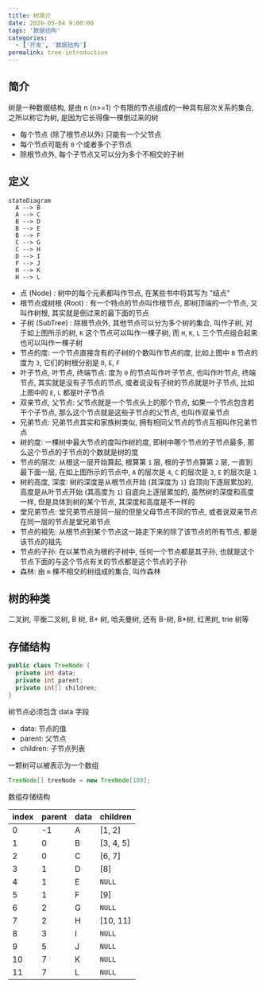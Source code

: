 ```yaml
---
title: 树简介
date: 2020-05-04 9:00:00
tags: '数据结构'
categories:
  - ['开发', '数据结构']
permalink: tree-introduction
---
```


## 简介

树是一种数据结构, 是由 n (n>=1) 个有限的节点组成的一种具有层次关系的集合, 之所以称它为树, 是因为它长得像一棵倒过来的树

- 每个节点 (除了根节点以外) 只能有一个父节点
- 每个节点可能有 `0` 个或者多个子节点
- 除根节点外, 每个子节点又可以分为多个不相交的子树

<!-- more -->

## 定义

```mermaid
stateDiagram
  A --> B
  A --> C
  B --> D
  B --> E
  B --> F
  C --> G
  C --> H
  D --> I
  F --> J
  H --> K
  H --> L
```

- 点 (Node) : 树中的每个元素都叫作节点, 在某些书中将其写为 "结点"
- 根节点或树根 (Root) : 有一个特点的节点叫作根节点, 即树顶端的一个节点, 又叫作树根, 其实就是倒过来的最下面的节点
- 子树 (SubTree) : 除根节点外, 其他节点可以分为多个树的集合, 叫作子树, 对于如上图所示的树, `K` 这个节点可以叫作一棵子树, 而 `H`, `K`, `L` 三个节点组合起来也可以叫作一棵子树
- 节点的度: 一个节点直接含有的子树的个数叫作节点的度, 比如上图中 `B` 节点的度为 `3`, 它们的树根分别是 `D`, `E`, `F`
- 叶子节点, 叶节点, 终端节点: 度为 `0` 的节点叫作叶子节点, 也叫作叶节点, 终端节点, 其实就是没有子节点的节点, 或者说没有子树的节点就是叶子节点, 比如上图中的 `E`, `L` 都是叶子节点
- 双亲节点, 父节点: 父节点就是一个节点头上的那个节点, 如果一个节点包含若干个子节点, 那么这个节点就是这些子节点的父节点, 也叫作双亲节点
- 兄弟节点: 兄弟节点其实和家族树类似, 拥有相同父节点的节点互相叫作兄弟节点
- 树的度: 一棵树中最大节点的度叫作树的度, 即树中哪个节点的子节点最多, 那么这个节点的子节点的个数就是树的度
- 节点的层次: 从根这一层开始算起, 根算第 `1` 层, 根的子节点算第 `2` 层, 一直到最下面一层, 在如上图所示的节点中, `A` 的层次是 `4`, `C` 的层次是 `3`, `E` 的层次是 `1`
- 树的高度, 深度: 树的深度是从根节点开始 (其深度为 `1`) 自顶向下逐层累加的, 高度是从叶节点开始 (其高度为 `1`) 自底向上逐层累加的, 虽然树的深度和高度一样, 但是具体到树的某个节点, 其深度和高度是不一样的
- 堂兄弟节点: 堂兄弟节点是同一层的但是父母节点不同的节点, 或者说双亲节点在同一层的节点是堂兄弟节点
- 节点的祖先: 从根节点到某个节点这一路走下来的除了该节点的所有节点, 都是该节点的祖先
- 节点的子孙: 在以某节点为根的子树中, 任何一个节点都是其子孙, 也就是这个节点下面的与这个节点有关的节点都是这个节点的子孙
- 森林: 由 `m` 棵不相交的树组成的集合, 叫作森林

## 树的种类

二叉树, 平衡二叉树, B 树, B+ 树, 哈夫曼树, 还有 B-树, B*树, 红黑树, trie 树等

## 存储结构

```java
public class TreeNode {
  private int data;
  private int parent;
  private int[] children;
}
```

树节点必须包含 data 字段

- data: 节点的值
- parent: 父节点
- children: 子节点列表

一颗树可以被表示为一个数组

```java
TreeNode[] treeNode = new TreeNode[100];
```

数组存储结构

| index | parent | data | children |
| -- | -- | -- | -- |
| 0 | -1 | A | [1, 2] |
| 1 | 0 | B | [3, 4, 5] |
| 2 | 0 | C | [6, 7] |
| 3 | 1 | D | [8] |
| 4 | 1 | E | `NULL` |
| 5 | 1 | F | [9] |
| 6 | 2 | G | `NULL` |
| 7 | 2 | H | [10, 11] |
| 8 | 3 | I | `NULL` |
| 9 | 5 | J | `NULL` |
| 10 | 7 | K | `NULL` |
| 11 | 7 | L | `NULL` |
